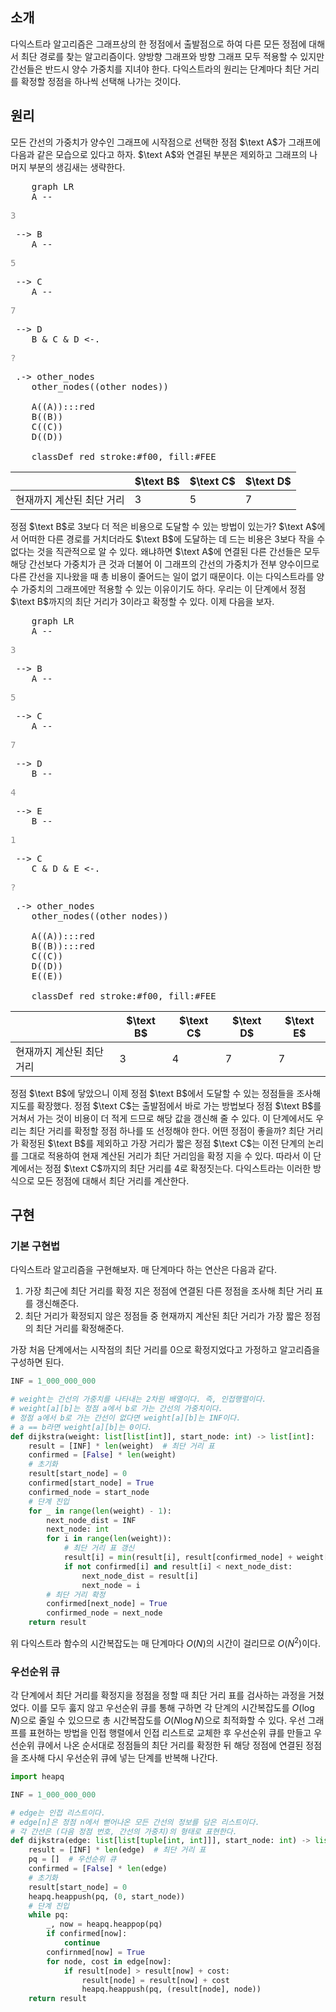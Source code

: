 ## 소개

다익스트라 알고리즘은 그래프상의 한 정점에서 출발점으로 하여 다른 모든 정점에 대해서 최단 경로를 찾는 알고리즘이다. 양방향 그래프와 방향 그래프 모두 적용할 수 있지만 간선들은 반드시 양수 가중치를 지녀야 한다. 다익스트라의 원리는 단계마다 최단 거리를 확정할 정점을 하나씩 선택해 나가는 것이다. 

## 원리

모든 간선의 가중치가 양수인 그래프에 시작점으로 선택한 정점 $\text A$가 그래프에 다음과 같은 모습으로 있다고 하자. $\text A$와 연결된 부분은 제외하고 그래프의 나머지 부분의 생김새는 생략한다.

<pre class="mermaid">
    graph LR
    A -- <p style="color: #888">3</p> --> B
    A -- <p style="color: #888">5</p> --> C
    A -- <p style="color: #888">7</p> --> D
    B & C & D <-. <p style="color: #888">?</p> .-> other_nodes
    other_nodes((other nodes))

    A((A)):::red
    B((B))
    C((C))
    D((D))

    classDef red stroke:#f00, fill:#FEE
</pre>

|                         |  $\text B$  |  $\text C$  |  $\text D$  |
| ---                     | ---         | ---         | ---         |
| 현재까지 계산된 최단 거리 |  3          |  5          |  7          |

정점 $\text B$로 3보다 더 적은 비용으로 도달할 수 있는 방법이 있는가? $\text A$에서 어떠한 다른 경로를 거치더라도 $\text B$에 도달하는 데 드는 비용은 3보다 작을 수 없다는 것을 직관적으로 알 수 있다. 왜냐하면 $\text A$에 연결된 다른 간선들은 모두 해당 간선보다 가중치가 큰 것과 더불어 이 그래프의 간선의 가중치가 전부 양수이므로 다른 간선을 지나왔을 때 총 비용이 줄어드는 일이 없기 때문이다. 이는 다익스트라를 양수 가중치의 그래프에만 적용할 수 있는 이유이기도 하다. 우리는 이 단계에서 정점 $\text B$까지의 최단 거리가 3이라고 확정할 수 있다. 이제 다음을 보자.

<pre class="mermaid">
    graph LR
    A -- <p style="color: #888">3</p> --> B
    A -- <p style="color: #888">5</p> --> C
    A -- <p style="color: #888">7</p> --> D
    B -- <p style="color: #888">4</p> --> E
    B -- <p style="color: #888">1</p> --> C
    C & D & E <-. <p style="color: #888">?</p> .-> other_nodes
    other_nodes((other nodes))

    A((A)):::red
    B((B)):::red
    C((C))
    D((D))
    E((E))

    classDef red stroke:#f00, fill:#FEE
</pre>

|                         |  $\text B$  |  $\text C$  |  $\text D$  |  $\text E$  |
| ---                     | ---         | ---         | ---         | ---         |
| 현재까지 계산된 최단 거리 |  3          |  4          |  7          |  7          |

정점 $\text B$에 닿았으니 이제 정점 $\text B$에서 도달할 수 있는 정점들을 조사해 지도를 확장했다. 정점 $\text C$는 출발점에서 바로 가는 방법보다 정점 $\text B$를 거쳐서 가는 것이 비용이 더 적게 드므로 해당 값을 갱신해 줄 수 있다. 이 단계에서도 우리는 최단 거리를 확정할 정점 하나를 또 선정해야 한다. 어떤 정점이 좋을까? 최단 거리가 확정된 $\text B$를 제외하고 가장 거리가 짧은 정점 $\text C$는 이전 단계의 논리를 그대로 적용하여 현재 계산된 거리가 최단 거리임을 확정 지을 수 있다. 따라서 이 단계에서는 정점 $\text C$까지의 최단 거리를 4로 확정짓는다. 다익스트라는 이러한 방식으로 모든 정점에 대해서 최단 거리를 계산한다.

## 구현

### 기본 구현법

다익스트라 알고리즘을 구현해보자. 매 단계마다 하는 연산은 다음과 같다.

1. 가장 최근에 최단 거리를 확정 지은 정점에 연결된 다른 정점을 조사해 최단 거리 표를 갱신해준다.
2. 최단 거리가 확정되지 않은 정점들 중 현재까지 계산된 최단 거리가 가장 짧은 정점의 최단 거리를 확정해준다.

가장 처음 단계에서는 시작점의 최단 거리를 0으로 확정지었다고 가정하고 알고리즘을 구성하면 된다.

```python
INF = 1_000_000_000

# weight는 간선의 가중치를 나타내는 2차원 배열이다. 즉, 인접행렬이다.
# weight[a][b]는 정점 a에서 b로 가는 간선의 가중치이다.
# 정점 a에서 b로 가는 간선이 없다면 weight[a][b]는 INF이다.
# a == b라면 weight[a][b]는 0이다.
def dijkstra(weight: list[list[int]], start_node: int) -> list[int]:
    result = [INF] * len(weight)  # 최단 거리 표
    confirmed = [False] * len(weight)
    # 초기화
    result[start_node] = 0
    confirmed[start_node] = True
    confirmed_node = start_node
    # 단계 진입
    for _ in range(len(weight) - 1):
        next_node_dist = INF
        next_node: int
        for i in range(len(weight)):
            # 최단 거리 표 갱신
            result[i] = min(result[i], result[confirmed_node] + weight[confirmed_node][i])
            if not confirmed[i] and result[i] < next_node_dist:
                next_node_dist = result[i]
                next_node = i
        # 최단 거리 확정
        confirmed[next_node] = True
        confirmed_node = next_node
    return result
```

위 다익스트라 함수의 시간복잡도는 매 단계마다 $O(N)$의 시간이 걸리므로 $O(N^2)$이다.

### 우선순위 큐

각 단계에서 최단 거리를 확정지을 정점을 정할 때 최단 거리 표를 검사하는 과정을 거쳤었다. 이를 모두 훓지 않고 우선순위 큐를 통해 구하면 각 단계의 시간복잡도를 $O(\log N)$으로 줄일 수 있으므로 총 시간복잡도를 $O(N\log N)$으로 최적화할 수 있다. 우선 그래프를 표현하는 방법을 인접 행렬에서 인접 리스트로 교체한 후 우선순위 큐를 만들고 우선순위 큐에서 나온 순서대로 정점들의 최단 거리를 확정한 뒤 해당 정점에 연결된 정점을 조사해 다시 우선순위 큐에 넣는 단계를 반복해 나간다.

```python
import heapq

INF = 1_000_000_000

# edge는 인접 리스트이다.
# edge[n]은 정점 n에서 뻗어나온 모든 간선의 정보를 담은 리스트이다.
# 각 간선은 (다음 정점 번호, 간선의 가중치)의 형태로 표현한다.
def dijkstra(edge: list[list[tuple[int, int]]], start_node: int) -> list[int]:
    result = [INF] * len(edge)  # 최단 거리 표
    pq = []  # 우선순위 큐
    confirmed = [False] * len(edge)
    # 초기화
    result[start_node] = 0
    heapq.heappush(pq, (0, start_node))
    # 단계 진입
    while pq:
        _, now = heapq.heappop(pq)
        if confirmed[now]:
            continue
        confirnmed[now] = True
        for node, cost in edge[now]:
            if result[node] > result[now] + cost:
                result[node] = result[now] + cost
                heapq.heappush(pq, (result[node], node))
    return result
```
